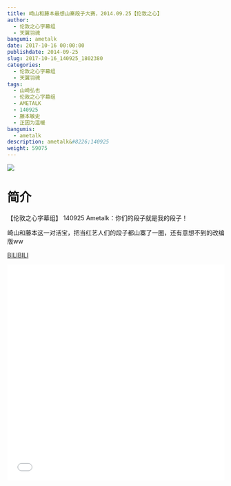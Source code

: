 ```yaml
---
title: 崎山和藤本最想山寨段子大赛，2014.09.25【伦敦之心】
author: 
  - 伦敦之心字幕组
  - 天翼羽魂
bangumi: ametalk
date: 2017-10-16 00:00:00
publishdate: 2014-09-25
slug: 2017-10-16_140925_1802380
categories: 
  - 伦敦之心字幕组
  - 天翼羽魂
tags: 
  - 山崎弘也
  - 伦敦之心字幕组
  - AMETALK
  - 140925
  - 藤本敏史
  - 正因为温暖
bangumis: 
  - ametalk
description: ametalk&#8226;140925
weight: 59075
---
```


![](https://i.imgur.com/a2XVr11.jpg)

# 简介  
【伦敦之心字幕组】 140925 Ametalk：你们的段子就是我的段子！
崎山和藤本这一对活宝，把当红艺人们的段子都山寨了一圈，还有意想不到的改编版ww

  [BILIBILI](https://www.bilibili.com/video/av1802380/)


  <iframe src="//www.bilibili.com/html/html5player.html?cid=2765386&aid=1802380" width="100%" height="500" frameborder="0" allowfullscreen="allowfullscreen"></iframe>
